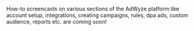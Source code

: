 How-to screencasts on various sections of the AdWyze platform like account setup, integrations, creating campaigns, rules, dpa ads, custom audience, reports etc. are coming soon!
